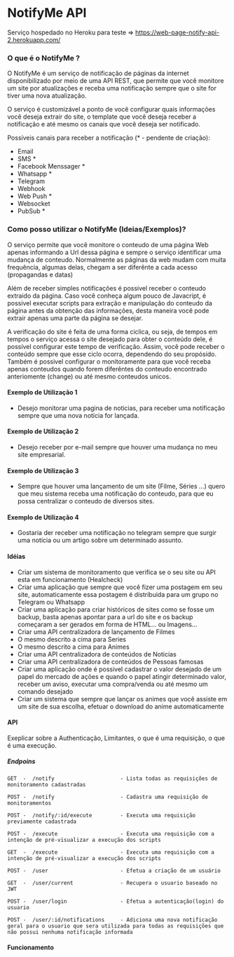
# NotifyMe API

Serviço hospedado no Heroku para teste => https://web-page-notify-api-2.herokuapp.com/

### O que é o NotifyMe ?

O NotifyMe é um serviço de notificação de páginas da internet disponibilizado por meio de uma API REST, que permite que você monitore um site por atualizações e receba uma notificação sempre que o site for tiver uma nova atualização.

O serviço é customizável a ponto de você configurar quais informações você deseja extrair do site, o template que você deseja receber a notificação e até mesmo os canais que você deseja ser notificado. 

Possíveis canais para receber a notificação (* - pendente de criação):
* Email
* SMS *
* Facebook Menssager *
* Whatsapp *
* Telegram
* Webhook 
* Web Push *
* Websocket
* PubSub *

### Como posso utilizar o NotifyMe (Ideias/Exemplos)?

O serviço permite que você monitore o conteudo de uma página Web apenas informando a Url dessa página e sempre o serviço identificar uma mudança de conteudo. Normalmente as páginas da web mudam com muita frequência, algumas delas, chegam a ser diferênte a cada acesso (propagandas e datas)

Além de receber simples notificações é possivel receber o conteudo extraido da página. Caso você conheça algum pouco de Javacript, é possivel executar scripts para extração e manipulação do conteudo da página antes da obtenção das informações, desta maneira você pode extrair apenas uma parte da página se desejar. 

A verificação do site é feita de uma forma ciclica, ou seja, de tempos em tempos o serviço acessa o site desejado para obter o conteúdo dele, é possível configurar este tempo de verificação. Assim, você pode receber o conteúdo sempre que esse ciclo ocorra, dependendo do seu propósido. Também é possivel configurar o monitoramente para que você receba apenas conteudos quando forem diferêntes do conteudo encontrado anteriomente (change) ou até mesmo conteudos unicos.

#### Exemplo de Utilização 1

* Desejo monitorar uma pagina de noticias, para receber uma notificação sempre que uma nova notícia for lançada.

#### Exemplo de Utilização 2

* Desejo receber por e-mail sempre que houver uma mudança no meu site empresarial.

#### Exemplo de Utilização 3

* Sempre que houver uma lançamento de um site (Filme, Séries ...) quero que meu sistema receba uma notificação do conteudo, para que eu possa centralizar o conteudo de diversos sites.

#### Exemplo de Utilização 4

* Gostaria der receber uma notificação no telegram sempre que surgir uma notícia ou um artigo sobre um determinado assunto.

#### Idéias

* Criar um sistema de monitoramento que verifica se o seu site ou API esta em funcionamento (Healcheck)
* Criar uma aplicação que sempre que você fizer uma postagem em seu site, automaticamente essa postagem é distribuida para um grupo no Telegram ou Whatsapp
* Criar uma aplicação para criar históricos de sites como se fosse um backup, basta apenas apontar para a url do site e os backup começaram a ser gerados em forma de HTML... ou Imagens...
* Criar uma API centralizadora de lançamento de Filmes
* O mesmo descrito a cima para Series 
* O mesmo descrito a cima para Animes
* Criar uma API centralizadora de conteúdos de Noticias
* Criar uma API centralizadora de conteúdos de Pessoas famosas
* Criar uma aplicação onde é possivel cadastrar o valor desejado de um papel do mercado de ações e quando o papel atingir determinado valor, receber um aviso, executar uma compra/venda ou até mesmo um comando desejado
* Criar um sistema que sempre que lançar os animes que você assiste em um site de sua escolha, efetuar o download do anime automaticamente



#### API

Exeplicar sobre a Authenticação, Limitantes, o que é uma requisição, o que é uma execução.

##### Endpoins

    GET  -  /notify                     - Lista todas as requisições de monitoramento cadastradas
    
    POST -  /notify                     - Cadastra uma requisição de monitoramentos

    POST -  /notify/:id/execute         - Executa uma requisição previamente cadastrada
    
    POST -  /execute                    - Executa uma requisição com a intenção de pré-visualizar a execução dos scripts
    
    GET  -  /execute                    - Executa uma requisição com a intenção de pré-visualizar a execução dos scripts

    POST -  /user                       - Efetua a criação de um usuário

    GET  -  /user/current               - Recupera o usuario baseado no JWT

    POST -  /user/login                 - Efetua a autenticação(login) do usuario

    POST -  /user/:id/notifications     - Adiciona uma nova notificação geral para o usuario que sera utilizada para todas as requisições que não possui nenhuma notificação informada

#### Funcionamento

